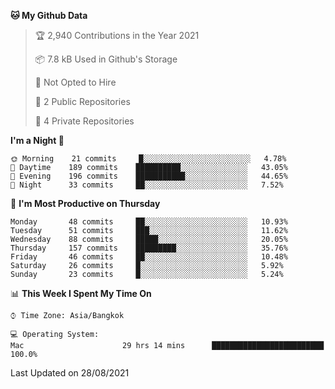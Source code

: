 <!--START_SECTION:waka-->
**🐱 My Github Data** 

> 🏆 2,940 Contributions in the Year 2021
 > 
> 📦 7.8 kB Used in Github's Storage 
 > 
> 🚫 Not Opted to Hire
 > 
> 📜 2 Public Repositories 
 > 
> 🔑 4 Private Repositories  
 > 
**I'm a Night 🦉** 

```text
🌞 Morning    21 commits     █░░░░░░░░░░░░░░░░░░░░░░░░   4.78% 
🌆 Daytime    189 commits    ██████████░░░░░░░░░░░░░░░   43.05% 
🌃 Evening    196 commits    ███████████░░░░░░░░░░░░░░   44.65% 
🌙 Night      33 commits     ██░░░░░░░░░░░░░░░░░░░░░░░   7.52%

```
📅 **I'm Most Productive on Thursday** 

```text
Monday       48 commits     ██░░░░░░░░░░░░░░░░░░░░░░░   10.93% 
Tuesday      51 commits     ███░░░░░░░░░░░░░░░░░░░░░░   11.62% 
Wednesday    88 commits     █████░░░░░░░░░░░░░░░░░░░░   20.05% 
Thursday     157 commits    █████████░░░░░░░░░░░░░░░░   35.76% 
Friday       46 commits     ██░░░░░░░░░░░░░░░░░░░░░░░   10.48% 
Saturday     26 commits     █░░░░░░░░░░░░░░░░░░░░░░░░   5.92% 
Sunday       23 commits     █░░░░░░░░░░░░░░░░░░░░░░░░   5.24%

```


📊 **This Week I Spent My Time On** 

```text
⌚︎ Time Zone: Asia/Bangkok

💻 Operating System: 
Mac                      29 hrs 14 mins      █████████████████████████   100.0%

```


 Last Updated on 28/08/2021
<!--END_SECTION:waka-->